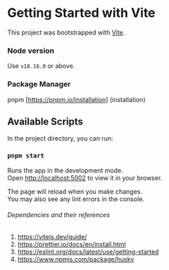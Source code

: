 # Getting Started with Vite

This project was bootstrapped with [Vite]().
### Node version
Use `v18.16.0` or above.

### Package Manager
pnpm
[https://pnpm.io/installation] (installation) 

## Available Scripts

In the project directory, you can run:
### `pnpm start`

Runs the app in the development mode.\
Open [http://localhost:5002](http://localhost:5002) to view it in your browser.

The page will reload when you make changes.\
You may also see any lint errors in the console.

###### Dependencies and their references

1. https://vitejs.dev/guide/
2. https://prettier.io/docs/en/install.html
3. https://eslint.org/docs/latest/use/getting-started
4. https://www.npmjs.com/package/husky

